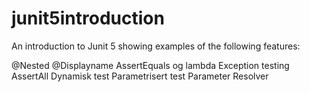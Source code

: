 # junit5introduction

An introduction to Junit 5 showing examples of the following features:

@Nested
@Displayname
AssertEquals og lambda
Exception testing
AssertAll
Dynamisk test
Parametrisert test
Parameter Resolver
